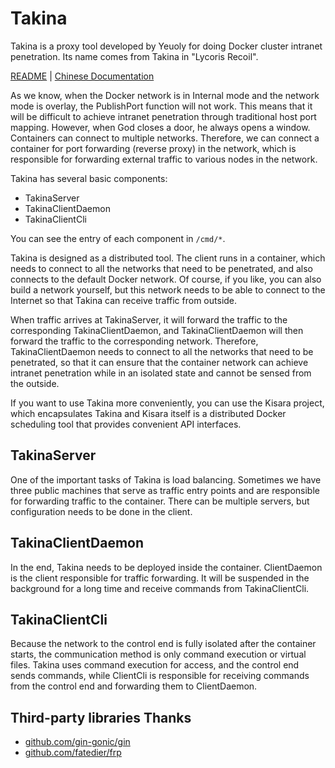 # Takina
Takina is a proxy tool developed by Yeuoly for doing Docker cluster intranet penetration. Its name comes from Takina in \"Lycoris Recoil\".

[README](README.md) | [Chinese Documentation](README_cn.md)

As we know, when the Docker network is in Internal mode and the network mode is overlay, the PublishPort function will not work. This means that it will be difficult to achieve intranet penetration through traditional host port mapping. However, when God closes a door, he always opens a window. Containers can connect to multiple networks. Therefore, we can connect a container for port forwarding (reverse proxy) in the network, which is responsible for forwarding external traffic to various nodes in the network.

Takina has several basic components:

- TakinaServer
- TakinaClientDaemon
- TakinaClientCli

You can see the entry of each component in `/cmd/*`.

Takina is designed as a distributed tool. The client runs in a container, which needs to connect to all the networks that need to be penetrated, and also connects to the default Docker network. Of course, if you like, you can also build a network yourself, but this network needs to be able to connect to the Internet so that Takina can receive traffic from outside.

When traffic arrives at TakinaServer, it will forward the traffic to the corresponding TakinaClientDaemon, and TakinaClientDaemon will then forward the traffic to the corresponding network. Therefore, TakinaClientDaemon needs to connect to all the networks that need to be penetrated, so that it can ensure that the container network can achieve intranet penetration while in an isolated state and cannot be sensed from the outside.

If you want to use Takina more conveniently, you can use the Kisara project, which encapsulates Takina and Kisara itself is a distributed Docker scheduling tool that provides convenient API interfaces.

## TakinaServer
One of the important tasks of Takina is load balancing. Sometimes we have three public machines that serve as traffic entry points and are responsible for forwarding traffic to the container. There can be multiple servers, but configuration needs to be done in the client.

## TakinaClientDaemon
In the end, Takina needs to be deployed inside the container. ClientDaemon is the client responsible for traffic forwarding. It will be suspended in the background for a long time and receive commands from TakinaClientCli.

## TakinaClientCli
Because the network to the control end is fully isolated after the container starts, the communication method is only command execution or virtual files. Takina uses command execution for access, and the control end sends commands, while ClientCli is responsible for receiving commands from the control end and forwarding them to ClientDaemon.

## Third-party libraries Thanks

- [github.com/gin-gonic/gin](https://github.com/gin-gonic/gin)
- [github.com/fatedier/frp](https://github.com/fatedier/frp)